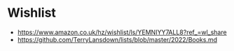 
# Wishlist

- <https://www.amazon.co.uk/hz/wishlist/ls/YEMNIYY7ALL8?ref_=wl_share>
- <https://github.com/TerryLansdown/lists/blob/master/2022/Books.md>